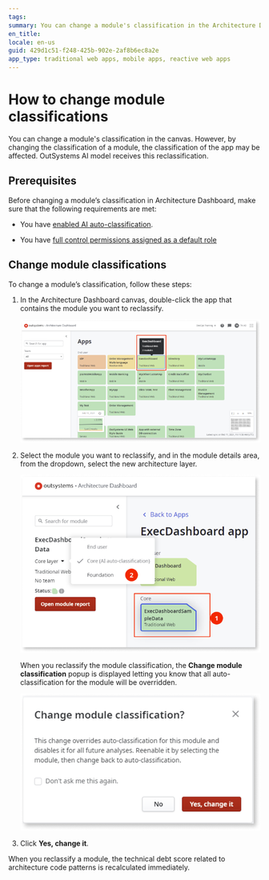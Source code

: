 ```yaml
---
tags: 
summary: You can change a module's classification in the Architecture Dashboard canvas.
en_title: 
locale: en-us
guid: 429d1c51-f248-425b-902e-2af8b6ec8a2e
app_type: traditional web apps, mobile apps, reactive web apps
---
```


# How to change module classifications

You can change a module's classification in the canvas. However, by changing the classification of a module, the classification of the app may be affected. OutSystems AI model receives this reclassification. 

## Prerequisites

Before changing a module’s classification in Architecture Dashboard, make sure that the following requirements are met:

* You have [enabled AI auto-classification](how-enable-autoclass.md).

* You have [full control permissions assigned as a default role](how-works.md#maintenance-and-operations-permissions)

## Change module classifications

To change a module’s classification, follow these steps:

1. In the Architecture Dashboard canvas, double-click the app that contains the module you want to reclassify.

    ![Double-click app](images/ad-module-1.png)

1. Select the module you want to reclassify, and in the module details area, from the dropdown, select the new architecture layer. 

    ![Select new architecture layer](images/ad-module-2.png)

    When you reclassify the module classification, the **Change module classification** popup is displayed letting you know that all auto-classification for the module will be overridden.

      ![Change module classification popup](images/ad-module-3.png)

1. Click **Yes, change it**. 

When you reclassify a module, the technical debt score related to architecture code patterns is recalculated immediately.

